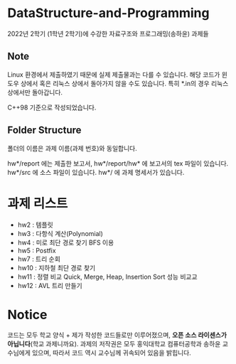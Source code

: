 # DataStructure-and-Programming
2022년 2학기 (1학년 2학기)에 수강한 자료구조와 프로그래밍(송하윤) 과제들

## Note
Linux 환경에서 제출하였기 때문에 실제 제출물과는 다를 수 있습니다.
해당 코드가 윈도우 상에서 혹은 리눅스 상에서 돌아가지 않을 수도 있습니다.
특히 *.in의 경우 리눅스 상에서만 돌아갑니다.

C++98 기준으로 작성되었습니다.

## Folder Structure
폴더의 이름은 과제 이름(과제 번호)와 동일합니다.

hw*/report 에는 제출한 보고서, hw*/report/hw* 에 보고서의 tex 파일이 있습니다.
hw*/src 에 소스 파일이 있습니다.
hw*/ 에 과제 명세서가 있습니다.

# 과제 리스트
- hw2 : 템플릿
- hw3 : 다항식 계산(Polynomial)
- hw4 : 미로 최단 경로 찾기
BFS 이용
- hw5 : Postfix
- hw7 : 트리 순회
- hw10 : 지하철
최단 경로 찾기
- hw11 : 정렬 비교
Quick, Merge, Heap, Insertion Sort 성능 비교교
- hw12 : AVL 트리 만들기

# Notice
코드는 모두 학교 양식 + 제가 작성한 코드들로만 이루어졌으며, **오픈 소스 라이센스가 아닙니다**(학교 과제니까요). 과제의 저작권은 모두 홍익대학교 컴퓨터공학과 송하윤 교수님에게 있으며, 따라서 코드 역시 교수님께 귀속되어 있음을 밝힙니다.